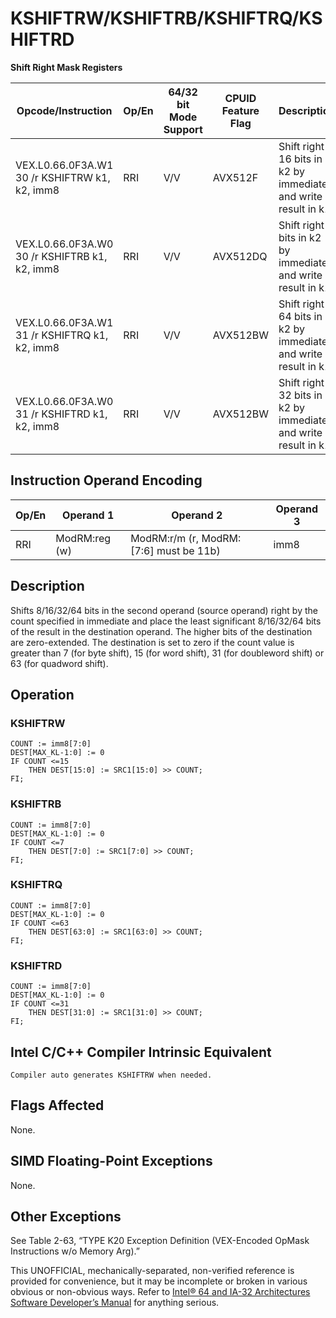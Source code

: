 # KSHIFTRW/KSHIFTRB/KSHIFTRQ/KSHIFTRD

**Shift Right Mask Registers**

| Opcode/Instruction                            | Op/En | 64/32 bit Mode Support | CPUID Feature Flag | Description                                                    |
| --------------------------------------------- | ----- | ---------------------- | ------------------ | -------------------------------------------------------------- |
| VEX.L0.66.0F3A.W1 30 /r KSHIFTRW k1, k2, imm8 | RRI   | V/V                    | AVX512F            | Shift right 16 bits in k2 by immediate and write result in k1. |
| VEX.L0.66.0F3A.W0 30 /r KSHIFTRB k1, k2, imm8 | RRI   | V/V                    | AVX512DQ           | Shift right 8 bits in k2 by immediate and write result in k1.  |
| VEX.L0.66.0F3A.W1 31 /r KSHIFTRQ k1, k2, imm8 | RRI   | V/V                    | AVX512BW           | Shift right 64 bits in k2 by immediate and write result in k1. |
| VEX.L0.66.0F3A.W0 31 /r KSHIFTRD k1, k2, imm8 | RRI   | V/V                    | AVX512BW           | Shift right 32 bits in k2 by immediate and write result in k1. |

## Instruction Operand Encoding

| Op/En | Operand 1     | Operand 2                              | Operand 3 |
| ----- | ------------- | -------------------------------------- | --------- |
| RRI   | ModRM:reg (w) | ModRM:r/m (r, ModRM:[7:6] must be 11b) | imm8      |

## Description

Shifts 8/16/32/64 bits in the second operand (source operand) right by the count specified in immediate and place the least significant 8/16/32/64 bits of the result in the destination operand. The higher bits of the destination are zero-extended. The destination is set to zero if the count value is greater than 7 (for byte shift), 15 (for word shift), 31 (for doubleword shift) or 63 (for quadword shift).

## Operation

### KSHIFTRW

```
COUNT := imm8[7:0]
DEST[MAX_KL-1:0] := 0
IF COUNT <=15
    THEN DEST[15:0] := SRC1[15:0] >> COUNT;
FI;

```

### KSHIFTRB

```
COUNT := imm8[7:0]
DEST[MAX_KL-1:0] := 0
IF COUNT <=7
    THEN DEST[7:0] := SRC1[7:0] >> COUNT;
FI;

```

### KSHIFTRQ

```
COUNT := imm8[7:0]
DEST[MAX_KL-1:0] := 0
IF COUNT <=63
    THEN DEST[63:0] := SRC1[63:0] >> COUNT;
FI;

```

### KSHIFTRD

```
COUNT := imm8[7:0]
DEST[MAX_KL-1:0] := 0
IF COUNT <=31
    THEN DEST[31:0] := SRC1[31:0] >> COUNT;
FI;

```

## Intel C/C++ Compiler Intrinsic Equivalent

```
Compiler auto generates KSHIFTRW when needed.

```

## Flags Affected

None.

## SIMD Floating-Point Exceptions

None.

## Other Exceptions

See Table 2-63, “TYPE K20 Exception Definition (VEX-Encoded OpMask Instructions w/o Memory Arg).”

This UNOFFICIAL, mechanically-separated, non-verified reference is provided for convenience, but it may be
incomplete or broken in various obvious or non-obvious
ways. Refer to [Intel® 64 and IA-32 Architectures Software Developer’s Manual](https://software.intel.com/en-us/download/intel-64-and-ia-32-architectures-sdm-combined-volumes-1-2a-2b-2c-2d-3a-3b-3c-3d-and-4) for anything serious.
